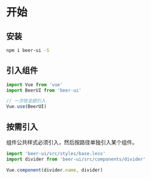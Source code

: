 # 开始

## 安装
```bash
npm i beer-ui -S
```
<!--code-->
## 引入组件

```js
import Vue from 'vue'
import BeerUI from 'beer-ui'

// 一次性全部引入
Vue.use(BeerUI)
```

## 按需引入

组件公共样式必须引入，然后按路径单独引入某个组件。

```js
import 'beer-ui/src/styles/base.less'
import divider from 'beer-ui/src/components/divider'

Vue.component(divider.name, divider)
```
